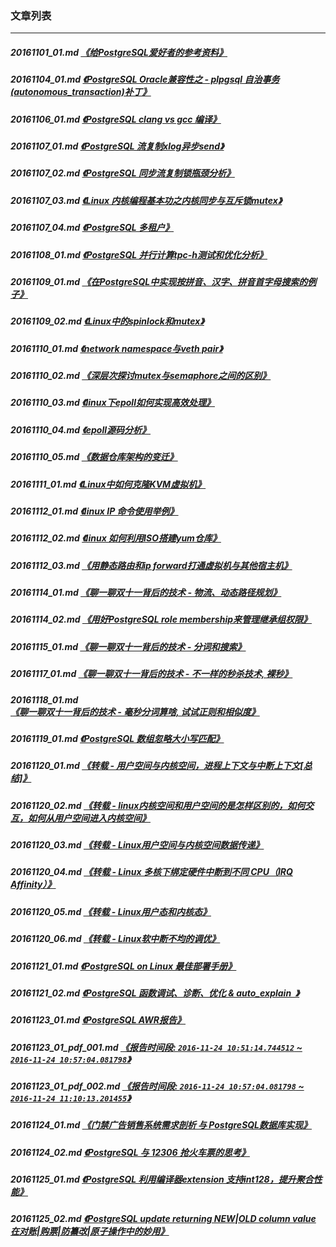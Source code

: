 ### 文章列表  
----  
##### 20161101_01.md   [《给PostgreSQL爱好者的参考资料》](20161101_01.md)  
##### 20161104_01.md   [《PostgreSQL Oracle兼容性之 - plpgsql 自治事务(autonomous_transaction)补丁》](20161104_01.md)  
##### 20161106_01.md   [《PostgreSQL clang vs gcc 编译》](20161106_01.md)  
##### 20161107_01.md   [《PostgreSQL 流复制xlog异步send》](20161107_01.md)  
##### 20161107_02.md   [《PostgreSQL 同步流复制锁瓶颈分析》](20161107_02.md)  
##### 20161107_03.md   [《Linux 内核编程基本功之内核同步与互斥锁mutex》](20161107_03.md)  
##### 20161107_04.md   [《PostgreSQL 多租户》](20161107_04.md)  
##### 20161108_01.md   [《PostgreSQL 并行计算tpc-h测试和优化分析》](20161108_01.md)  
##### 20161109_01.md   [《在PostgreSQL中实现按拼音、汉字、拼音首字母搜索的例子》](20161109_01.md)  
##### 20161109_02.md   [《Linux中的spinlock和mutex》](20161109_02.md)  
##### 20161110_01.md   [《network namespace与veth pair》](20161110_01.md)  
##### 20161110_02.md   [《深层次探讨mutex与semaphore之间的区别》](20161110_02.md)  
##### 20161110_03.md   [《linux下epoll如何实现高效处理》](20161110_03.md)  
##### 20161110_04.md   [《epoll源码分析》](20161110_04.md)  
##### 20161110_05.md   [《数据仓库架构的变迁》](20161110_05.md)  
##### 20161111_01.md   [《Linux中如何克隆KVM虚拟机》](20161111_01.md)  
##### 20161112_01.md   [《linux IP 命令使用举例》](20161112_01.md)  
##### 20161112_02.md   [《linux 如何利用ISO搭建yum仓库》](20161112_02.md)  
##### 20161112_03.md   [《用静态路由和ip forward打通虚拟机与其他宿主机》](20161112_03.md)  
##### 20161114_01.md   [《聊一聊双十一背后的技术 - 物流、动态路径规划》](20161114_01.md)  
##### 20161114_02.md   [《用好PostgreSQL role membership来管理继承组权限》](20161114_02.md)  
##### 20161115_01.md   [《聊一聊双十一背后的技术 - 分词和搜索》](20161115_01.md)  
##### 20161117_01.md   [《聊一聊双十一背后的技术 - 不一样的秒杀技术, 裸秒》](20161117_01.md)  
##### 20161118_01.md   [《聊一聊双十一背后的技术 - 毫秒分词算啥, 试试正则和相似度》](20161118_01.md)  
##### 20161119_01.md   [《PostgreSQL 数组忽略大小写匹配》](20161119_01.md)  
##### 20161120_01.md   [《转载 - 用户空间与内核空间，进程上下文与中断上下文[总结]》](20161120_01.md)  
##### 20161120_02.md   [《转载 - linux内核空间和用户空间的是怎样区别的，如何交互，如何从用户空间进入内核空间》](20161120_02.md)  
##### 20161120_03.md   [《转载 - Linux用户空间与内核空间数据传递》](20161120_03.md)  
##### 20161120_04.md   [《转载 - Linux 多核下绑定硬件中断到不同 CPU（IRQ Affinity）》](20161120_04.md)  
##### 20161120_05.md   [《转载 - Linux用户态和内核态》](20161120_05.md)  
##### 20161120_06.md   [《转载 - Linux软中断不均的调优》](20161120_06.md)  
##### 20161121_01.md   [《PostgreSQL on Linux 最佳部署手册》](20161121_01.md)  
##### 20161121_02.md   [《PostgreSQL 函数调试、诊断、优化 & auto_explain  》](20161121_02.md)  
##### 20161123_01.md   [《PostgreSQL AWR报告》](20161123_01.md)  
##### 20161123_01_pdf_001.md   [《报告时间段: ```2016-11-24 10:51:14.744512``` ~ ```2016-11-24 10:57:04.081798```》](20161123_01_pdf_001.md)  
##### 20161123_01_pdf_002.md   [《报告时间段: ```2016-11-24 10:57:04.081798``` ~ ```2016-11-24 11:10:13.201455```》](20161123_01_pdf_002.md)  
##### 20161124_01.md   [《门禁广告销售系统需求剖析 与 PostgreSQL数据库实现》](20161124_01.md)  
##### 20161124_02.md   [《PostgreSQL 与 12306 抢火车票的思考》](20161124_02.md)  
##### 20161125_01.md   [《PostgreSQL 利用编译器extension 支持int128，提升聚合性能》](20161125_01.md)  
##### 20161125_02.md   [《PostgreSQL update returning NEW|OLD column value 在对账|购票|防纂改|原子操作中的妙用》](20161125_02.md)  

